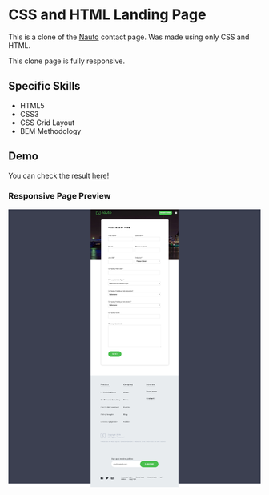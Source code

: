 # CSS and HTML Landing Page 

This is a clone of the [Nauto](https://www.nauto.com/contact) contact page. Was made using only CSS and HTML.

This clone page is fully responsive.

## Specific Skills
* HTML5
* CSS3
* CSS Grid Layout
* BEM Methodology

## Demo

You can check the result [here!](https://juancaricodev.github.io/landing-page/)

### Responsive Page Preview
![Preview](./assets/img/preview.png "Responsive Preview")

